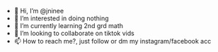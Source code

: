 - 👋 Hi, I’m @jninee 
- 👀 I’m interested in doing nothing
- 🌱 I’m currently learning 2nd grd math
- 💞️ I’m looking to collaborate on tiktok vids
- 📫 How to reach me?, just follow or dm my instagram/facebook acc

<!---
jninee/jninee is a ✨ special ✨ repository because its `README.md` (this file) appears on your GitHub profile.
You can click the Preview link to take a look at your changes.
--->
